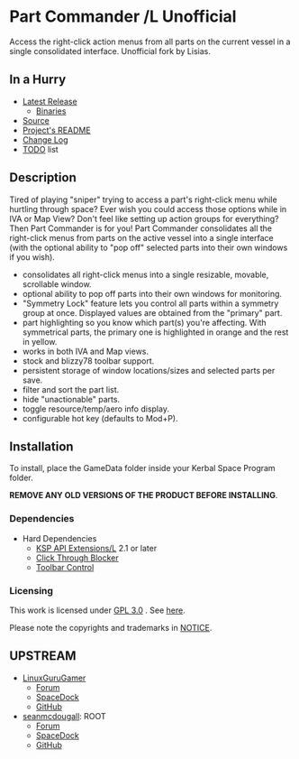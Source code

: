# Part Commander /L Unofficial

Access the right-click action menus from all parts on the current vessel in a single consolidated interface. Unofficial fork by Lisias.


## In a Hurry

* [Latest Release](https://github.com/net-lisias-kspu/PartCommander/releases)
	+ [Binaries](https://github.com/net-lisias-kspu/PartCommander/tree/Archive)
* [Source](https://github.com/net-lisias-kspu/PartCommander)
* [Project's README](https://github.com/net-lisias-kspu/PartCommander/blob/master/README.md)
* [Change Log](./CHANGE_LOG.md)
* [TODO](./TODO.md) list


## Description

Tired of playing "sniper" trying to access a part's right-click menu while hurtling through space? Ever wish you could access those options while in IVA or Map View? Don't feel like setting up action groups for everything? Then Part Commander is for you! Part Commander consolidates all the right-click menus from parts on the active vessel into a single interface (with the optional ability to "pop off" selected parts into their own windows if you wish).

* consolidates all right-click menus into a single resizable, movable, scrollable window.
* optional ability to pop off parts into their own windows for monitoring.
* "Symmetry Lock﻿" feature lets you control all parts within a symmetry group at once. Displayed values are obtained from the "primary" part.
* part highlighting so you know which part(s) you're affecting. With symmetrical parts, the primary one is highlighted in orange and the rest in yellow.
* works in both IVA and Map views.
* stock and blizzy78 toolbar support.
* persistent storage of window locations/sizes and selected parts per save.
* filter and sort the part list.
* hide "unactionable" parts.
* toggle resource/temp/aero info display.
* configurable hot key (defaults to Mod+P).


## Installation

To install, place the GameData folder inside your Kerbal Space Program folder.

**REMOVE ANY OLD VERSIONS OF THE PRODUCT BEFORE INSTALLING**.

### Dependencies

* Hard Dependencies
	+ [KSP API Extensions/L](https://github.com/net-lisias-ksp/KSPAPIExtensions) 2.1 or later
	+ [Click Through Blocker](https://forum.kerbalspaceprogram.com/index.php?/topic/170747-141-click-through-blocker/)
	+ [Toolbar Control](https://github.com/net-lisias-kspu/ToolbarControl)

### Licensing
This work is licensed under [GPL 3.0](https://www.gnu.org/licenses/gpl-3.0.en.html) . See [here](./LICENSE).

Please note the copyrights and trademarks in [NOTICE](./NOTICE).


## UPSTREAM

* [LinuxGuruGamer](https://forum.kerbalspaceprogram.com/index.php?/profile/129964-linuxgurugamer/)
	+ [Forum](https://forum.kerbalspaceprogram.com/index.php?/topic/150122-151-part-commander-continued-new-dependencies/)
	+ [SpaceDock](https://spacedock.info/mod/1004)
	+ [GitHub](https://github.com/linuxgurugamer/PartCommander)
* [seanmcdougall](https://forum.kerbalspaceprogram.com/index.php?/profile/143691-seanmcdougall/): ROOT
	+ [Forum](https://forum.kerbalspaceprogram.com/index.php?/topic/114902-112-part-commander-quick-access-to-part-right-click-action-menus-v111-may-6-2016/)
	+ [SpaceDock](https://spacedock.info/mod/615/Part%20Commander)
	+ [GitHub](https://github.com/seanmcdougall/PartCommander)
